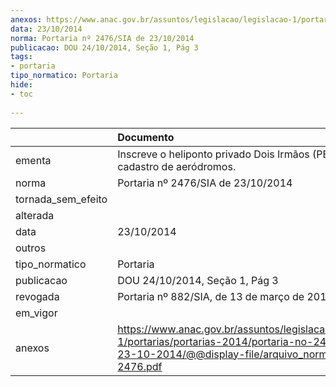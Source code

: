 ```yaml
---
anexos: https://www.anac.gov.br/assuntos/legislacao/legislacao-1/portarias/portarias-2014/portaria-no-2476-sia-de-23-10-2014/@@display-file/arquivo_norma/PA2014-2476.pdf
data: 23/10/2014
norma: Portaria nº 2476/SIA de 23/10/2014
publicacao: DOU 24/10/2014, Seção 1, Pág 3
tags:
- portaria
tipo_normatico: Portaria
hide: 
- toc 
 
---
```


|                    | Documento                                                                                                                                                         |
|:-------------------|:------------------------------------------------------------------------------------------------------------------------------------------------------------------|
| ementa             | Inscreve o heliponto privado Dois Irmãos (PE) no cadastro de aeródromos.                                                                                          |
| norma              | Portaria nº 2476/SIA de 23/10/2014                                                                                                                                |
| tornada_sem_efeito |                                                                                                                                                                   |
| alterada           |                                                                                                                                                                   |
| data               | 23/10/2014                                                                                                                                                        |
| outros             |                                                                                                                                                                   |
| tipo_normatico     | Portaria                                                                                                                                                          |
| publicacao         | DOU 24/10/2014, Seção 1, Pág 3                                                                                                                                    |
| revogada           | Portaria nº 882/SIA, de 13 de março de 2018                                                                                                                       |
| em_vigor           |                                                                                                                                                                   |
| anexos             | https://www.anac.gov.br/assuntos/legislacao/legislacao-1/portarias/portarias-2014/portaria-no-2476-sia-de-23-10-2014/@@display-file/arquivo_norma/PA2014-2476.pdf |